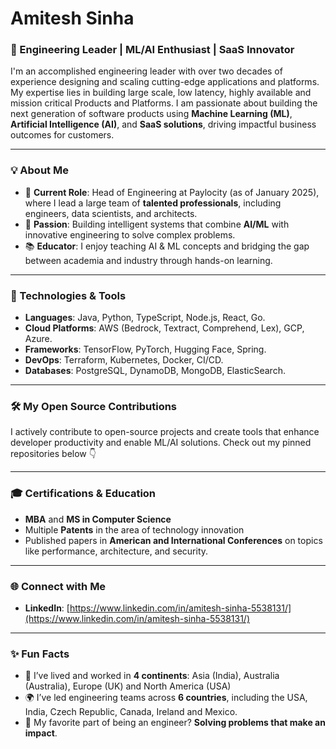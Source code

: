 # Amitesh Sinha

### 🚀 Engineering Leader | ML/AI Enthusiast | SaaS Innovator

I'm an accomplished engineering leader with over two decades of experience designing and scaling cutting-edge applications and platforms. My expertise lies in building large scale, low latency, highly available and mission critical Products and Platforms. I am passionate about building the next generation of software products using **Machine Learning (ML)**, **Artificial Intelligence (AI)**, and **SaaS solutions**, driving impactful business outcomes for customers.

---

### 💡 About Me

- 🔭 **Current Role**: Head of Engineering at Paylocity (as of January 2025), where I lead a large team of **talented professionals**, including engineers, data scientists, and architects.
- 🧠 **Passion**: Building intelligent systems that combine **AI/ML** with innovative engineering to solve complex problems.
- 📚 **Educator**: I enjoy teaching AI & ML concepts and bridging the gap between academia and industry through hands-on learning.

---

### 🔧 Technologies & Tools

- **Languages**: Java, Python, TypeScript, Node.js, React, Go.
- **Cloud Platforms**: AWS (Bedrock, Textract, Comprehend, Lex), GCP, Azure.
- **Frameworks**: TensorFlow, PyTorch, Hugging Face, Spring.
- **DevOps**: Terraform, Kubernetes, Docker, CI/CD.
- **Databases**: PostgreSQL, DynamoDB, MongoDB, ElasticSearch.

---

### 🛠️ My Open Source Contributions

I actively contribute to open-source projects and create tools that enhance developer productivity and enable ML/AI solutions. Check out my pinned repositories below 👇

---

### 🎓 Certifications & Education

- **MBA** and **MS in Computer Science**
- Multiple **Patents** in the area of technology innovation
- Published papers in **American and International Conferences** on topics like performance, architecture, and security.

---
<!-- Comment out for now
### ✍️ Latest Articles and Tutorials

- [AI & Machine Learning Tutorials: Step-by-Step Learning](https://github.com/your-repo-link)
- [Computer Vision Tutorial using Google Colab & Hugging Face](https://github.com/your-repo-link)
- More coming soon...

---
-->

### 🌐 Connect with Me

- **LinkedIn**: [https://www.linkedin.com/in/amitesh-sinha-5538131/](https://www.linkedin.com/in/amitesh-sinha-5538131/)

---

### ✨ Fun Facts

- 🎯 I’ve lived and worked in **4 continents**: Asia (India), Australia (Australia), Europe (UK) and North America (USA) 
- 🌍 I’ve led engineering teams across **6 countries**, including the USA, India, Czech Republic, Canada, Ireland and Mexico.
- 🚀 My favorite part of being an engineer? **Solving problems that make an impact**.

